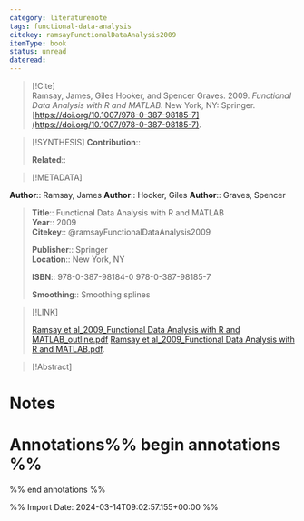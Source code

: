 ```yaml
---
category: literaturenote
tags: functional-data-analysis
citekey: ramsayFunctionalDataAnalysis2009
itemType: book
status: unread  
dateread:  
---
```


> [!Cite]  
> Ramsay, James, Giles Hooker, and Spencer Graves. 2009. _Functional Data Analysis with R and MATLAB_. New York, NY: Springer. [https://doi.org/10.1007/978-0-387-98185-7](https://doi.org/10.1007/978-0-387-98185-7).

> [!SYNTHESIS] 
>**Contribution**::
>
>**Related**:: 
>

> [!METADATA]  
>
**Author**:: Ramsay, James
**Author**:: Hooker, Giles
**Author**:: Graves, Spencer<br>
> **Title**:: Functional Data Analysis with R and MATLAB    
> **Year**:: 2009     
> **Citekey**:: @ramsayFunctionalDataAnalysis2009    
>    
>    
>     
>    
>**Publisher**:: Springer    
>**Location**:: New York, NY     
>    
>    
>**ISBN**:: 978-0-387-98184-0 978-0-387-98185-7
>
>**Smoothing**:: Smoothing splines

> [!LINK] 
>
> [Ramsay et al_2009_Functional Data Analysis with R and MATLAB_outline.pdf](file:///Users/steven/Library/CloudStorage/GoogleDrive-steven.golovkine@ul.ie/My%20Drive/bibliography/Springer/2009/Ramsay%20et%20al_2009_Functional%20Data%20Analysis%20with%20R%20and%20MATLAB_outline.pdf)
> [Ramsay et al_2009_Functional Data Analysis with R and MATLAB.pdf](file:///Users/steven/Library/CloudStorage/GoogleDrive-steven.golovkine@ul.ie/My%20Drive/bibliography/Springer/2009/Ramsay%20et%20al_2009_Functional%20Data%20Analysis%20with%20R%20and%20MATLAB.pdf).

>[!Abstract]
>>


# Notes<br>
# Annotations%% begin annotations %%  
 
  
%% end annotations %%

%% Import Date: 2024-03-14T09:02:57.155+00:00 %%
